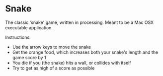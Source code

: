 # Snake
The classic 'snake' game, written in processing. Meant to be a Mac OSX executable application.

Instructions: 
 - Use the arrow keys to move the snake
 - Get the orange food, which increases both your snake's length and the game score by 1
 - You die if you (the snake) hits a wall, or collides with itself
 - Try to get as high of a score as possible

